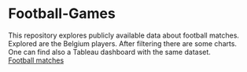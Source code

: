 # Football-Games

This repository explores publicly available data about football matches. Explored are the Belgium players. After filtering there are some charts.</br>
One can find also a Tableau dashboard with the same dataset.</br>
[Football matches](https://public.tableau.com/authoring/ScrollyTelling5/Dashboard1#1)
